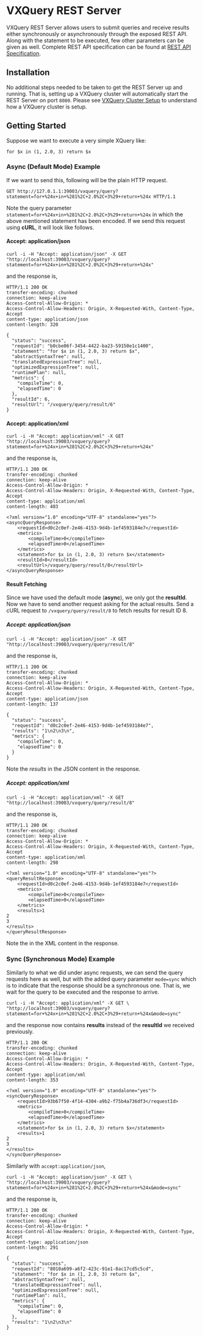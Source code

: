 <!--
Licensed to the Apache Software Foundation (ASF) under one or more
contributor license agreements.  See the NOTICE file distributed with
this work for additional information regarding copyright ownership.
The ASF licenses this file to You under the Apache License, Version 2.0
(the "License"); you may not use this file except in compliance with
the License.  You may obtain a copy of the License at

    http://www.apache.org/licenses/LICENSE-2.0

Unless required by applicable law or agreed to in writing, software
distributed under the License is distributed on an "AS IS" BASIS,
WITHOUT WARRANTIES OR CONDITIONS OF ANY KIND, either express or implied.
See the License for the specific language governing permissions and
limitations under the License.
-->
# VXQuery REST Server

VXQuery REST Server allows users to submit queries and receive results either synchronously or
asynchronously through the exposed REST API. Along with the statement to be executed, few other parameters can be given as
well. Complete REST API specification can be found at [REST API Specification](specification.html).

## Installation

No additional steps needed to be taken to get the REST Server up and running. That is, setting up a VXQuery cluster will
automatically start the REST Server on port `8080`. Please see [VXQuery Cluster Setup](../user_cluster_installation.html)
to understand how a VXQuery cluster is setup.

## Getting Started

Suppose we want to execute a very simple XQuery like:

```
for $x in (1, 2.0, 3) return $x
```

### Async (Default Mode) Example

If we want to send this, following will be the plain HTTP request.

```
GET http://127.0.1.1:39003/vxquery/query?statement=for+%24x+in+%281%2C+2.0%2C+3%29+return+%24x HTTP/1.1
```

Note the query parameter `statement=for+%24x+in+%281%2C+2.0%2C+3%29+return+%24x` in which the above mentioned statement
has been encoded. If we send this request using **cURL**, it will look like follows.

#### Accept: application/json

```
curl -i -H "Accept: application/json" -X GET "http://localhost:39003/vxquery/query?statement=for+%24x+in+%281%2C+2.0%2C+3%29+return+%24x"
```

and the response is,

```
HTTP/1.1 200 OK
transfer-encoding: chunked
connection: keep-alive
Access-Control-Allow-Origin: *
Access-Control-Allow-Headers: Origin, X-Requested-With, Content-Type, Accept
content-type: application/json
content-length: 320

{
  "status": "success",
  "requestId": "b0cbe06f-3454-4422-ba23-59150e1c1400",
  "statement": "for $x in (1, 2.0, 3) return $x",
  "abstractSyntaxTree": null,
  "translatedExpressionTree": null,
  "optimizedExpressionTree": null,
  "runtimePlan": null,
  "metrics": {
    "compileTime": 0,
    "elapsedTime": 0
  },
  "resultId": 6,
  "resultUrl": "/vxquery/query/result/6"
}
```

#### Accept: application/xml

```
curl -i -H "Accept: application/xml" -X GET "http://localhost:39003/vxquery/query?statement=for+%24x+in+%281%2C+2.0%2C+3%29+return+%24x"
```

and the response is,

```
HTTP/1.1 200 OK
transfer-encoding: chunked
connection: keep-alive
Access-Control-Allow-Origin: *
Access-Control-Allow-Headers: Origin, X-Requested-With, Content-Type, Accept
content-type: application/xml
content-length: 403

<?xml version="1.0" encoding="UTF-8" standalone="yes"?>
<asyncQueryResponse>
    <requestId>d0c2c0ef-2e46-4153-9d4b-1ef4593184e7</requestId>
    <metrics>
        <compileTime>0</compileTime>
        <elapsedTime>0</elapsedTime>
    </metrics>
    <statement>for $x in (1, 2.0, 3) return $x</statement>
    <resultId>8</resultId>
    <resultUrl>/vxquery/query/result/8</resultUrl>
</asyncQueryResponse>
```

#### Result Fetching

Since we have used the default mode (**async**), we only got the **resultId**. Now we have to send another request asking
for the actual results. Send a cURL request to `/vxquery/query/result/8` to fetch results for result ID 8.

##### Accept: application/json

```
curl -i -H "Accept: application/json" -X GET "http://localhost:39003/vxquery/query/result/8"
```

and the response is,

```
HTTP/1.1 200 OK
transfer-encoding: chunked
connection: keep-alive
Access-Control-Allow-Origin: *
Access-Control-Allow-Headers: Origin, X-Requested-With, Content-Type, Accept
content-type: application/json
content-length: 137

{
  "status": "success",
  "requestId": "d0c2c0ef-2e46-4153-9d4b-1ef4593184e7",
  "results": "1\n2\n3\n",
  "metrics": {
    "compileTime": 0,
    "elapsedTime": 0
  }
}
```

Note the *results* in the JSON content in the response.

##### Accept: application/xml

```
curl -i -H "Accept: application/xml" -X GET "http://localhost:39003/vxquery/query/result/8"
```

and the response is,

```
HTTP/1.1 200 OK
transfer-encoding: chunked
connection: keep-alive
Access-Control-Allow-Origin: *
Access-Control-Allow-Headers: Origin, X-Requested-With, Content-Type, Accept
content-type: application/xml
content-length: 298

<?xml version="1.0" encoding="UTF-8" standalone="yes"?>
<queryResultResponse>
    <requestId>d0c2c0ef-2e46-4153-9d4b-1ef4593184e7</requestId>
    <metrics>
        <compileTime>0</compileTime>
        <elapsedTime>0</elapsedTime>
    </metrics>
    <results>1
2
3
</results>
</queryResultResponse>
```

Note the *<results></results>* in the XML content in the response.

### Sync (Synchronous Mode) Example

Similarly to what we did under async requests, we can send the query requests here as well, but with the added query parameter
`mode=sync` which is to indicate that the response should be a synchronous one. That is, we wait for the query to be 
executed and the response to arrive.

```
curl -i -H "Accept: application/xml" -X GET \
"http://localhost:39003/vxquery/query?statement=for+%24x+in+%281%2C+2.0%2C+3%29+return+%24x&mode=sync"
```

and the response now contains **results** instead of the **resultId** we received previously.

```
HTTP/1.1 200 OK
transfer-encoding: chunked
connection: keep-alive
Access-Control-Allow-Origin: *
Access-Control-Allow-Headers: Origin, X-Requested-With, Content-Type, Accept
content-type: application/xml
content-length: 353

<?xml version="1.0" encoding="UTF-8" standalone="yes"?>
<syncQueryResponse>
    <requestId>93b67f50-4f14-4304-a9b2-f75b4a736df3</requestId>
    <metrics>
        <compileTime>0</compileTime>
        <elapsedTime>0</elapsedTime>
    </metrics>
    <statement>for $x in (1, 2.0, 3) return $x</statement>
    <results>1
2
3
</results>
</syncQueryResponse>
```

Similarly with `accept:application/json`,

```
curl -i -H "Accept: application/json" -X GET \
"http://localhost:39003/vxquery/query?statement=for+%24x+in+%281%2C+2.0%2C+3%29+return+%24x&mode=sync"
```

and the response is,

```
HTTP/1.1 200 OK
transfer-encoding: chunked
connection: keep-alive
Access-Control-Allow-Origin: *
Access-Control-Allow-Headers: Origin, X-Requested-With, Content-Type, Accept
content-type: application/json
content-length: 291

{
  "status": "success",
  "requestId": "8010a699-a6f2-423c-91e1-8ac17cd5c5cd",
  "statement": "for $x in (1, 2.0, 3) return $x",
  "abstractSyntaxTree": null,
  "translatedExpressionTree": null,
  "optimizedExpressionTree": null,
  "runtimePlan": null,
  "metrics": {
    "compileTime": 0,
    "elapsedTime": 0
  },
  "results": "1\n2\n3\n"
}
```
